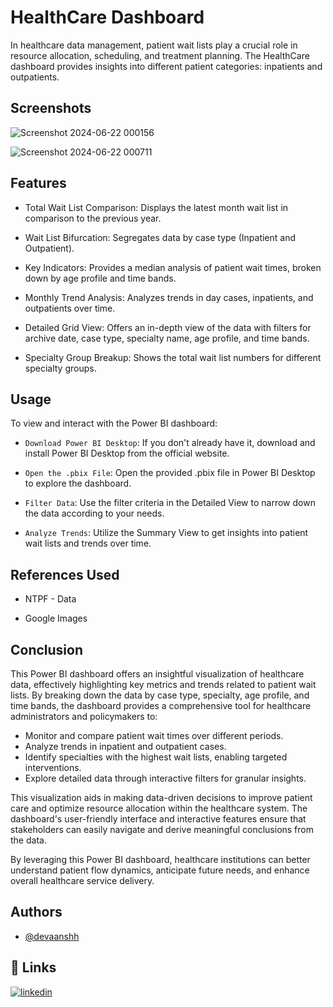 
# HealthCare Dashboard

In healthcare data management, patient wait lists play a crucial role in resource allocation, scheduling, and treatment planning. The HealthCare dashboard provides insights into different patient categories: inpatients and outpatients.


## Screenshots

![Screenshot 2024-06-22 000156](https://github.com/devaanshh/HealthCare-Dashboard/assets/114211732/fc3908cb-b66f-462e-8430-c56c1825d6fb)

![Screenshot 2024-06-22 000711](https://github.com/devaanshh/HealthCare-Dashboard/assets/114211732/0f044052-82f1-4460-b4af-a1a9e8f478f0)



## Features

- Total Wait List Comparison: Displays the latest month wait list in comparison to the previous year.

- Wait List Bifurcation: Segregates data by case type (Inpatient and Outpatient).

- Key Indicators: Provides a median analysis of patient wait times, broken down by age profile and time bands.

- Monthly Trend Analysis: Analyzes trends in day cases, inpatients, and outpatients over time.

- Detailed Grid View: Offers an in-depth view of the data with filters for archive date, case type, specialty name, age profile, and time bands.

- Specialty Group Breakup: Shows the total wait list numbers for different specialty groups.


## Usage

To view and interact with the Power BI dashboard:

- `Download Power BI Desktop`: If you don't already have it, download and install Power BI Desktop from the official website.

- `Open the .pbix File`: Open the provided .pbix file in Power BI Desktop to explore the dashboard.

- `Filter Data`: Use the filter criteria in the Detailed View to narrow down the data according to your needs.

- `Analyze Trends`: Utilize the Summary View to get insights into patient wait lists and trends over time.

## References Used

- NTPF - Data

- Google Images


## Conclusion

This Power BI dashboard offers an insightful visualization of healthcare data, effectively highlighting key metrics and trends related to patient wait lists. By breaking down the data by case type, specialty, age profile, and time bands, the dashboard provides a comprehensive tool for healthcare administrators and policymakers to:

- Monitor and compare patient wait times over different periods.
- Analyze trends in inpatient and outpatient cases.
- Identify specialties with the highest wait lists, enabling targeted interventions.
- Explore detailed data through interactive filters for granular insights.

This visualization aids in making data-driven decisions to improve patient care and optimize resource allocation within the healthcare system. The dashboard's user-friendly interface and interactive features ensure that stakeholders can easily navigate and derive meaningful conclusions from the data.

By leveraging this Power BI dashboard, healthcare institutions can better understand patient flow dynamics, anticipate future needs, and enhance overall healthcare service delivery.

## Authors

- [@devaanshh](https://github.com/devaanshh)

## 🔗 Links

[![linkedin](https://img.shields.io/badge/linkedin-0A66C2?style=for-the-badge&logo=linkedin&logoColor=white)](https://www.linkedin.com/in/devansh-singh-61743b23b/)

